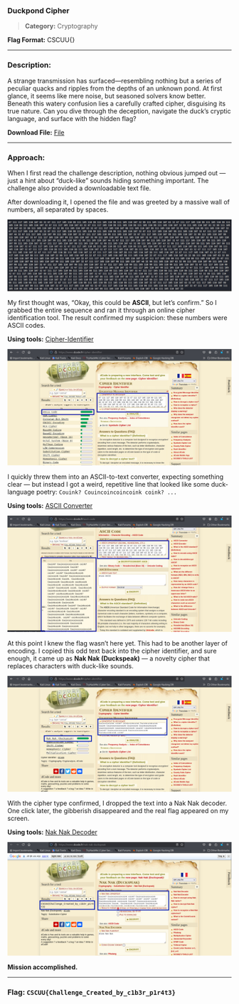 ### Duckpond Cipher
>**Category:** Cryptography

**Flag Format:** CSCUU{}

---
### Description:

A strange transmission has surfaced—resembling nothing but a series of peculiar quacks and ripples from the depths of an unknown pond. At first glance, it seems like mere noise, but seasoned solvers know better. Beneath this watery confusion lies a carefully crafted cipher, disguising its true nature. Can you dive through the deception, navigate the duck’s cryptic language, and surface with the hidden flag?

**Download File:** [File](../External_Folder/WeeklyCTF.txt)

---

### Approach:

When I first read the challenge description, nothing obvious jumped out — just a hint about “duck-like” sounds hiding something important. The challenge also provided a downloadable text file.

After downloading it, I opened the file and was greeted by a massive wall of numbers, all separated by spaces. 

![WeeklyCTF1](../Image_Folder/WeeklyCTF1.jpg)


My first thought was, “Okay, this could be **ASCII**, but let’s confirm.” So I grabbed the entire sequence and ran it through an online cipher identification tool. The result confirmed my suspicion: these numbers were ASCII codes.

**Using tools:** [Cipher-Identifier](https://www.dcode.fr/cipher-identifier)

![WeeklyCTF2](../Image_Folder/WeeklyCTF2.jpg)

I quickly threw them into an ASCII-to-text converter, expecting something clear — but instead I got a weird, repetitive line that looked like some duck-language poetry:
``Couink? Couincoincoincoink coink? ...``

**Using tools:** [ASCII Converter](https://www.dcode.fr/ascii-code)

![WeeklyCTF3](../Image_Folder/WeeklyCTF3.jpg)

At this point I knew the flag wasn’t here yet. This had to be another layer of encoding. I copied this odd text back into the cipher identifier, and sure enough, it came up as **Nak Nak (Duckspeak)** — a novelty cipher that replaces characters with duck-like sounds.

![WeeklyCTF4](../Image_Folder/WeeklyCTF4.jpg)

With the cipher type confirmed, I dropped the text into a Nak Nak decoder. One click later, the gibberish disappeared and the real flag appeared on my screen.


**Using tools:** [Nak Nak Decoder](https://www.dcode.fr/nak-nak-duckspeak)

![WeeklyCTF5](../Image_Folder/WeeklyCTF5.jpg)

**Mission accomplished.**

---

### **Flag**: ```CSCUU{Challenge_Created_by_c1b3r_p1r4t3}```

